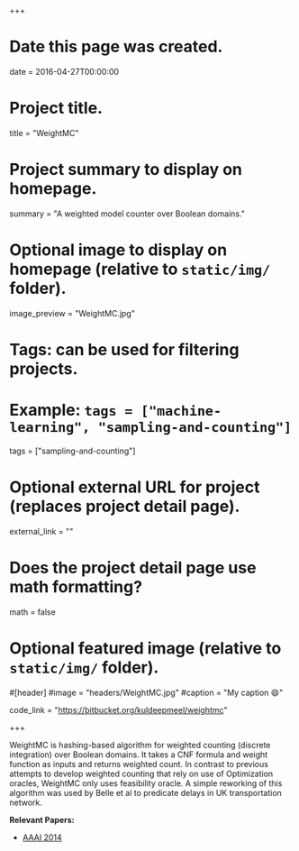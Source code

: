 +++
# Date this page was created.
date = 2016-04-27T00:00:00

# Project title.
title = "WeightMC"

# Project summary to display on homepage.
summary = "A weighted model counter over Boolean domains."

# Optional image to display on homepage (relative to `static/img/` folder).
image_preview = "WeightMC.jpg"

# Tags: can be used for filtering projects.
# Example: `tags = ["machine-learning", "sampling-and-counting"]`
tags = ["sampling-and-counting"]

# Optional external URL for project (replaces project detail page).
external_link = ""

# Does the project detail page use math formatting?
math = false

# Optional featured image (relative to `static/img/` folder).
#[header]
#image = "headers/WeightMC.jpg"
#caption = "My caption :smile:"

code_link = "https://bitbucket.org/kuldeepmeel/weightmc"

+++

WeightMC is hashing-based algorithm for weighted counting (discrete integration) over Boolean domains. It takes a CNF formula and weight function as inputs and returns weighted count. In contrast to previous attempts to develop weighted counting that rely on use of Optimization oracles, WeightMC only uses feasibility oracle. A simple reworking of this algorithm was used by Belle et al to predicate delays in UK transportation network.

**Relevant Papers:**

* [AAAI 2014](https://www.comp.nus.edu.sg/~meel/Papers/AAAI14.pdf "AAAI 2014")


